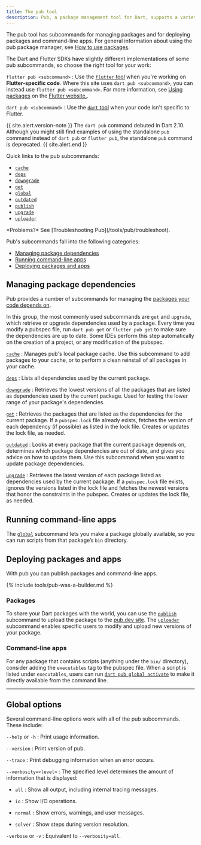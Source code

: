 ```yaml
---
title: The pub tool
description: Pub, a package management tool for Dart, supports a variety of subcommands.
---
```


The pub tool has subcommands for managing packages
and for deploying packages and command-line apps.
For general information about using the pub package manager, see
[How to use packages](/guides/packages).

The Dart and Flutter SDKs have slightly different implementations of
some pub subcommands, so choose the right tool for your work:

`flutter pub <subcommand>`
: Use the [`flutter` tool][flutter-cli]
  when you're working on **Flutter-specific code**.
  Where this site uses `dart pub <subcommand>`,
  you can instead use `flutter pub <subcommand>`.
  For more information, see
  [Using packages]({{site.flutter}}/using-packages)
  on the [Flutter website.]({{site.flutter}}).

`dart pub <subcommand>`
: Use the [`dart` tool][dart-cli] when your code isn't specific to Flutter.

[flutter-cli]: {{site.flutter}}/docs/reference/flutter-cli
[dart-cli]: /tools/dart-tool

{{ site.alert.version-note }}
  The `dart pub` command debuted in Dart 2.10.
  Although you might still find examples of
  using the standalone `pub` command instead of
  `dart pub` or `flutter pub`,
  the standalone `pub` command is deprecated.
{{ site.alert.end }}

Quick links to the pub subcommands:

* [`cache`](/tools/pub/cmd/pub-cache)
* [`deps`](/tools/pub/cmd/pub-deps)
* [`downgrade`](/tools/pub/cmd/pub-downgrade)
* [`get`](/tools/pub/cmd/pub-get)
* [`global`](/tools/pub/cmd/pub-global)
* [`outdated`](/tools/pub/cmd/pub-outdated)
* [`publish`](/tools/pub/cmd/pub-lish)
* [`upgrade`](/tools/pub/cmd/pub-upgrade)
* [`uploader`](/tools/pub/cmd/pub-uploader)

<aside class="alert alert-info" markdown="1">
*Problems?*
See [Troubleshooting Pub](/tools/pub/troubleshoot).
</aside>

Pub's subcommands fall into the following categories:

* [Managing package dependencies](#managing-apps)
* [Running command-line apps](#running-command-line-apps)
* [Deploying packages and apps](#deploying-packages-and-apps)


<a id="managing-apps"></a>
## Managing package dependencies

Pub provides a number of subcommands for managing the
[packages your code depends on](/tools/pub/dependencies).

In this group, the most commonly used subcommands are `get` and
`upgrade`, which retrieve or upgrade dependencies used by a package.
Every time you modify a pubspec file,
run `dart pub get` or `flutter pub get`
to make sure the dependencies are up to date. Some IDEs
perform this step automatically on the creation of a project,
or any modification of the pubspec.

[`cache`](/tools/pub/cmd/pub-cache)
: Manages pub's local package cache. Use this subcommand to add packages
  to your cache, or to perform a clean reinstall of all packages in
  your cache.

[`deps`](/tools/pub/cmd/pub-deps)
: Lists all dependencies used by the current package.

[`downgrade`](/tools/pub/cmd/pub-downgrade)
: Retrieves the lowest versions of all the packages that are
  listed as dependencies used by the current package. Used for testing
  the lower range of your package's dependencies.

[`get`](/tools/pub/cmd/pub-get)
: Retrieves the packages that are listed as the dependencies for
  the current package.
  If a `pubspec.lock` file already exists, fetches the version
  of each dependency (if possible) as listed in the lock file.
  Creates or updates the lock file, as needed.

[`outdated`](/tools/pub/cmd/pub-outdated)
: Looks at every package that the current package depends on,
  determines which package dependencies are out of date,
  and gives you advice on how to update them.
  Use this subcommand when you want to update package dependencies.

[`upgrade`](/tools/pub/cmd/pub-upgrade)
: Retrieves the latest version of each package listed
  as dependencies used by the current package. If a `pubspec.lock`
  file exists, ignores the versions listed in the lock file and fetches
  the newest versions that honor the constraints in the pubspec.
  Creates or updates the lock file, as needed.


## Running command-line apps

The [`global`](/tools/pub/cmd/pub-global) subcommand lets you 
make a package globally available, 
so you can run scripts from that package’s `bin` directory.


## Deploying packages and apps

With pub you can publish packages and command-line apps.

{% include tools/pub-was-a-builder.md %}

### Packages

To share your Dart packages with the world, you can
use the [`publish`](/tools/pub/cmd/pub-lish) subcommand to upload the
package to the [pub.dev site]({{site.pub}}). The
[`uploader`](/tools/pub/cmd/pub-uploader) subcommand enables specific
users to modify and upload new versions of your package.

### Command-line apps

For any package that contains scripts (anything under the `bin/`
directory), consider adding the `executables` tag to the pubspec file.
When a script is listed under `executables`, users can run
[`dart pub global activate`](/tools/pub/cmd/pub-global#activating-a-package)
to make it directly available from the command line.

---

## Global options

Several command-line options work with all of the pub subcommands.
These include:

`--help` or `-h`
: Print usage information.

`--version`
: Print version of pub.

`--trace`
: Print debugging information when an error occurs.

`--verbosity=<level>`
: The specified level determines the amount of information that is displayed:

* `all`
: Show all output, including internal tracing messages.

* `io`
: Show I/O operations.

* `normal`
: Show errors, warnings, and user messages.

* `solver`
: Show steps during version resolution.

`-verbose` or `-v`
: Equivalent to `--verbosity=all`.
